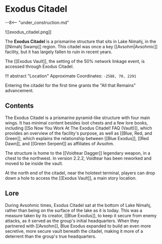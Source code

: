 # Exodus Citadel

--8<-- "under_construction.md"

![[exodus_citadel.png]]

The **Exodus Citadel** is a prismarine structure that sits in Lake Nimahj, in the [[Nimahj Swamp]] region. This citadel was once a key [[Avsohm|Avsohmic]] facility, but it has largely fallen to ruin in recent years. 

The [[Exodus Vault]], the setting of the 50% network linkage event, is accessed through Exodus Citadel.

!!! abstract "Location"
    Approximate Coordinates: `-2588, 70, 2291`

Entering the citadel for the first time grants the "All that Remains" advancement.

## Contents

The Exodus Citadel is a prismarine pyramid-like structure with four main wings. It has minimal content besides loot chests and a few lore books, including [[So Now You Work At The Exodus Citadel! FAQ (Vault)]], which provides an overview of the facility's purpose, as well as [[Blue, Red, and Green]], which explains the relationship between [[Blue Exodus]], [[Red Dawn]], and [[Green Serpent]] as affiliates of Avsohm.

The structure is home to the [[Voidtear Dagger]] legendary weapon, in a chest to the northwest. In version 2.2.2, Voidtear has been reworked and moved to be inside the vault.

At the north end of the citadel, near the holotext terminal, players can drop down a hole to access the [[Exodus Vault]], a main story location.

## Lore

During Avsohmic times, Exodus Citadel sat at the bottom of Lake Nimahj, rather than being on the surface of the lake as it is today. This was a measure taken by its creator, [[Blue Exodus]], to keep it secure from enemy attacks, as it served as the group's initial headquarters. When they partnered with [[Avsohm]], Blue Exodus expanded to build an even more secretive, more secure vault beneath the citadel, making it more of a deterrent than the group's true headquarters.
